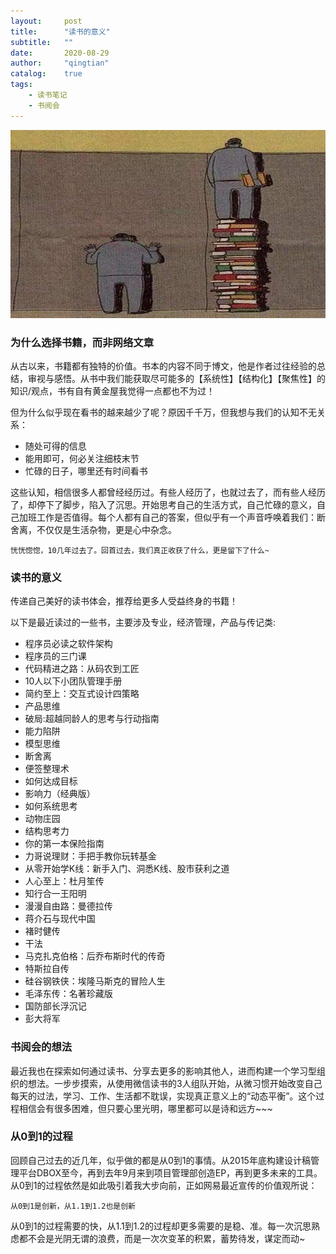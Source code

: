 ```yaml
---
layout:     post
title:      "读书的意义"
subtitle:   ""
date:       2020-08-29
author:     "qingtian"
catalog:    true
tags:
    - 读书笔记
    - 书阅会
---
```



![读书的意义](/img/20200829/read-book-reason.jpg)

### 为什么选择书籍，而非网络文章
从古以来，书籍都有独特的价值。书本的内容不同于博文，他是作者过往经验的总结，审视与感悟。从书中我们能获取尽可能多的【系统性】【结构化】【聚焦性】的知识/观点，书有自有黄金屋我觉得一点都也不为过！

但为什么似乎现在看书的越来越少了呢？原因千千万，但我想与我们的认知不无关系：

* 随处可得的信息
* 能用即可，何必关注细枝末节
* 忙碌的日子，哪里还有时间看书

这些认知，相信很多人都曾经经历过。有些人经历了，也就过去了，而有些人经历了，却停下了脚步，陷入了沉思。开始思考自己的生活方式，自己忙碌的意义，自己加班工作是否值得。每个人都有自己的答案，但似乎有一个声音呼唤着我们：断舍离，不仅仅是生活杂物，更是心中杂念。


```
恍恍惚惚，10几年过去了。回首过去，我们真正收获了什么，更是留下了什么~ 
```

### 读书的意义

传递自己美好的读书体会，推荐给更多人受益终身的书籍！

以下是最近读过的一些书，主要涉及专业，经济管理，产品与传记类:

- 程序员必读之软件架构
- 程序员的三门课
- 代码精进之路：从码农到工匠
- 10人以下小团队管理手册
- 简约至上：交互式设计四策略
- 产品思维
- 破局:超越同龄人的思考与行动指南
- 能力陷阱
- 模型思维
- 断舍离
- 便签整理术
- 如何达成目标
- 影响力（经典版）
- 如何系统思考
- 动物庄园
- 结构思考力
- 你的第一本保险指南
- 力哥说理财：手把手教你玩转基金
- 从零开始学K线：新手入门、洞悉K线、股市获利之道
- 人心至上：杜月笙传
- 知行合一王阳明
- 漫漫自由路：曼德拉传
- 蒋介石与现代中国
- 褚时健传
- 干法
- 马克扎克伯格：后乔布斯时代的传奇
- 特斯拉自传
- 硅谷钢铁侠：埃隆马斯克的冒险人生
- 毛泽东传：名著珍藏版
- 国防部长浮沉记
- 彭大将军

### 书阅会的想法

最近我也在探索如何通过读书、分享去更多的影响其他人，进而构建一个学习型组织的想法。一步步摸索，从使用微信读书的3人组队开始，从微习惯开始改变自己每天的过法，学习、工作、生活都不耽误，实现真正意义上的“动态平衡”。这个过程相信会有很多困难，但只要心里光明，哪里都可以是诗和远方~~~ 

### 从0到1的过程

回顾自己过去的近几年，似乎做的都是从0到1的事情。从2015年底构建设计稿管理平台DBOX至今，再到去年9月来到项目管理部创造EP，再到更多未来的工具。从0到1的过程依然是如此吸引着我大步向前，正如网易最近宣传的价值观所说：

```
从0到1是创新，从1.1到1.2也是创新
```

从0到1的过程需要的快，从1.1到1.2的过程却更多需要的是稳、准。每一次沉思熟虑都不会是光阴无谓的浪费，而是一次次变革的积累，蓄势待发，谋定而动~